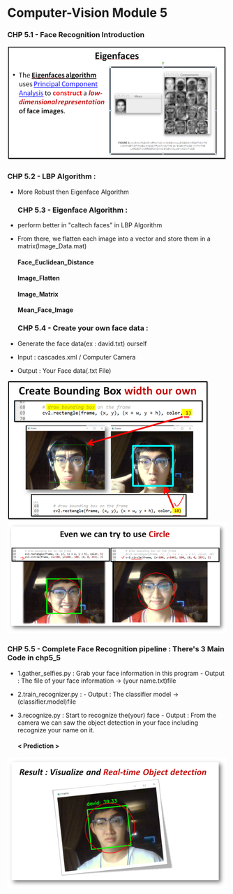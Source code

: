 # Computer-Vision Module 5

   ### CHP 5.1 - Face Recognition Introduction
   
![image](Result_Image/chp_5_1_Eigenface.png) <br>
   
   ### CHP 5.2 - LBP Algorithm : 
- More Robust then Eigenface Algorithm


   ### CHP 5.3 - Eigenface Algorithm : 
- perform better in "caltech faces" in LBP Algorithm
- From there, we flatten each image into a vector and store them in a matrix(Image_Data.mat)
       
   #### Face_Euclidean_Distance 

   #### Image_Flatten

   #### Image_Matrix 

   #### Mean_Face_Image 

   ### CHP 5.4 - Create your own face data : 
- Generate the face data(ex : david.txt) ourself
- Input : cascades.xml / Computer Camera
- Output : Your Face data(.txt File)

![image](Result_Image/chp_5_4_BondBox_Color_Width.png) <br>
![image](Result_Image/chp_5_4_TryDifferentBondBox.png) <br>
   
   ### CHP 5.5 - Complete Face Recognition pipeline :  There's 3 Main Code in chp5_5
- 1.gather_selfies.py : Grab your face information in this program 
           - Output : The file of your face information -> (your name.txt)file
           
- 2.train_recognizer.py : 
           - Output : The classifier model -> (classifier.model)file

- 3.recognize.py :  Start to recognize the(your) face
           - Output : From the camera we can saw the object detection in your face including recognize your name on it.
   
  #### < Prediction >         
![image](Result_Image/chp_5_5_BondBoxwithClassification.png) <br>
